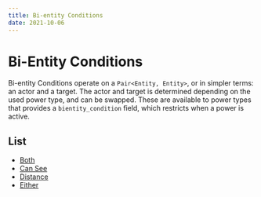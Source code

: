 ```yaml
---
title: Bi-entity Conditions
date: 2021-10-06
---
```

# Bi-Entity Conditions

Bi-entity Conditions operate on a `Pair<Entity, Entity>`, or in simpler terms: an actor and a target. The actor and target is determined depending on the used power type, and can be swapped. These are available to power types that provides a `bientity_condition` field, which restricts when a power is active.

## List

* [Both](bientity_conditions/both.md)
* [Can See](bientity_conditions/can_see.md)
* [Distance](bientity_conditions/distance.md)
* [Either](bientity_conditions/either.md)
